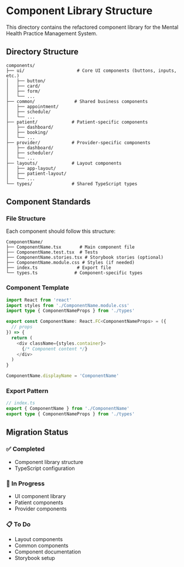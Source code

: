 # Component Library Structure

This directory contains the refactored component library for the Mental Health Practice Management System.

## Directory Structure

```
components/
├── ui/                    # Core UI components (buttons, inputs, etc.)
│   ├── button/
│   ├── card/
│   ├── form/
│   └── ...
├── common/               # Shared business components
│   ├── appointment/
│   ├── schedule/
│   └── ...
├── patient/             # Patient-specific components
│   ├── dashboard/
│   ├── booking/
│   └── ...
├── provider/            # Provider-specific components
│   ├── dashboard/
│   ├── scheduler/
│   └── ...
├── layouts/             # Layout components
│   ├── app-layout/
│   ├── patient-layout/
│   └── ...
└── types/               # Shared TypeScript types
```

## Component Standards

### File Structure
Each component should follow this structure:
```
ComponentName/
├── ComponentName.tsx       # Main component file
├── ComponentName.test.tsx  # Tests
├── ComponentName.stories.tsx # Storybook stories (optional)
├── ComponentName.module.css # Styles (if needed)
├── index.ts               # Export file
└── types.ts              # Component-specific types
```

### Component Template
```typescript
import React from 'react'
import styles from './ComponentName.module.css'
import type { ComponentNameProps } from './types'

export const ComponentName: React.FC<ComponentNameProps> = ({
  // props
}) => {
  return (
    <div className={styles.container}>
      {/* Component content */}
    </div>
  )
}

ComponentName.displayName = 'ComponentName'
```

### Export Pattern
```typescript
// index.ts
export { ComponentName } from './ComponentName'
export type { ComponentNameProps } from './types'
```

## Migration Status

### ✅ Completed
- Component library structure
- TypeScript configuration

### 🚧 In Progress
- UI component library
- Patient components
- Provider components

### 📋 To Do
- Layout components
- Common components
- Component documentation
- Storybook setup